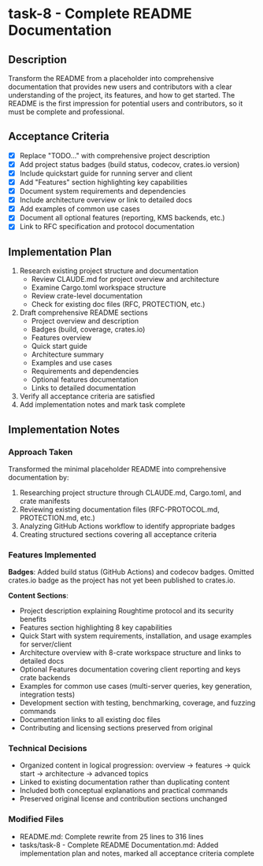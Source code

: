 # task-8 - Complete README Documentation

## Description

Transform the README from a placeholder into comprehensive documentation that provides new users and contributors with a clear understanding of the project, its features, and how to get started. The README is the first impression for potential users and contributors, so it must be complete and professional.

## Acceptance Criteria

- [x] Replace "TODO..." with comprehensive project description
- [x] Add project status badges (build status, codecov, crates.io version)
- [x] Include quickstart guide for running server and client
- [x] Add "Features" section highlighting key capabilities
- [x] Document system requirements and dependencies
- [x] Include architecture overview or link to detailed docs
- [x] Add examples of common use cases
- [x] Document all optional features (reporting, KMS backends, etc.)
- [x] Link to RFC specification and protocol documentation

## Implementation Plan

1. Research existing project structure and documentation
   - Review CLAUDE.md for project overview and architecture
   - Examine Cargo.toml workspace structure
   - Review crate-level documentation
   - Check for existing doc files (RFC, PROTECTION, etc.)
2. Draft comprehensive README sections
   - Project overview and description
   - Badges (build, coverage, crates.io)
   - Features overview
   - Quick start guide
   - Architecture summary
   - Examples and use cases
   - Requirements and dependencies
   - Optional features documentation
   - Links to detailed documentation
3. Verify all acceptance criteria are satisfied
4. Add implementation notes and mark task complete

## Implementation Notes

### Approach Taken

Transformed the minimal placeholder README into comprehensive documentation by:
1. Researching project structure through CLAUDE.md, Cargo.toml, and crate manifests
2. Reviewing existing documentation files (RFC-PROTOCOL.md, PROTECTION.md, etc.)
3. Analyzing GitHub Actions workflow to identify appropriate badges
4. Creating structured sections covering all acceptance criteria

### Features Implemented

**Badges**: Added build status (GitHub Actions) and codecov badges. Omitted crates.io badge as the project has not yet been published to crates.io.

**Content Sections**:
- Project description explaining Roughtime protocol and its security benefits
- Features section highlighting 8 key capabilities
- Quick Start with system requirements, installation, and usage examples for server/client
- Architecture overview with 8-crate workspace structure and links to detailed docs
- Optional Features documentation covering client reporting and keys crate backends
- Examples for common use cases (multi-server queries, key generation, integration tests)
- Development section with testing, benchmarking, coverage, and fuzzing commands
- Documentation links to all existing doc files
- Contributing and licensing sections preserved from original

### Technical Decisions

- Organized content in logical progression: overview -> features -> quick start -> architecture -> advanced topics
- Linked to existing documentation rather than duplicating content
- Included both conceptual explanations and practical commands
- Preserved original license and contribution sections unchanged

### Modified Files

- README.md: Complete rewrite from 25 lines to 316 lines
- tasks/task-8 - Complete README Documentation.md: Added implementation plan and notes, marked all acceptance criteria complete
